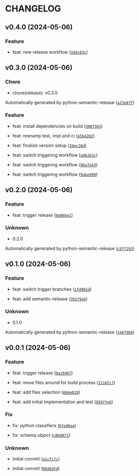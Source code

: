 # CHANGELOG



## v0.4.0 (2024-05-06)

### Feature

* feat: new release workflow ([`3d4c03c`](https://github.com/jonaslagoni/asyncapi-python-parser/commit/3d4c03cc6f38d82ed7b2236029ca15775154a0b0))


## v0.3.0 (2024-05-06)

### Chore

* chore(release): v0.3.0

Automatically generated by python-semantic-release ([`a23e87f`](https://github.com/jonaslagoni/asyncapi-python-parser/commit/a23e87faae14504c1fb9c3c339fbf07b7f232e20))

### Feature

* feat: install dependencies on build ([`3007563`](https://github.com/jonaslagoni/asyncapi-python-parser/commit/30075637dfd192e8f60911aba0bc55db55961995))

* feat: rewramp test, impl and ci ([`a5b4202`](https://github.com/jonaslagoni/asyncapi-python-parser/commit/a5b42028293599d73fb370f1daa5b9ab23843e50))

* feat: finalize version setup ([`3dec26d`](https://github.com/jonaslagoni/asyncapi-python-parser/commit/3dec26d941141fa3d4a36cd13dd753bd954ffa7f))

* feat: switch triggering workflow ([`a0b2b3c`](https://github.com/jonaslagoni/asyncapi-python-parser/commit/a0b2b3cd17cf4b69fe0d4765f3acd481b0b8f2a5))

* feat: switch triggering workflow ([`9ba7e43`](https://github.com/jonaslagoni/asyncapi-python-parser/commit/9ba7e43d4c407b9b42756e4b9ba0f4e6c0c78058))

* feat: switch triggering workflow ([`9abe999`](https://github.com/jonaslagoni/asyncapi-python-parser/commit/9abe99970f5694f066963ea5c2b6a358b99e5b76))


## v0.2.0 (2024-05-06)

### Feature

* feat: trigger release ([`0e06b41`](https://github.com/jonaslagoni/asyncapi-python-parser/commit/0e06b4168050c794a1c0493b98e501544283e38f))

### Unknown

* 0.2.0

Automatically generated by python-semantic-release ([`c5ff293`](https://github.com/jonaslagoni/asyncapi-python-parser/commit/c5ff29338023556cc5376dbe9e5e254688903eb6))


## v0.1.0 (2024-05-06)

### Feature

* feat: switch trigger branches ([`1fd901d`](https://github.com/jonaslagoni/asyncapi-python-parser/commit/1fd901db37df48ef237366add6fbd493176b9b44))

* feat: add semantic-release ([`391f9a5`](https://github.com/jonaslagoni/asyncapi-python-parser/commit/391f9a562c3b4a5845d47bbe4f08be2371592026))

### Unknown

* 0.1.0

Automatically generated by python-semantic-release ([`346f969`](https://github.com/jonaslagoni/asyncapi-python-parser/commit/346f9693a8fb09a21a782fc215ba8efe14a52f2f))


## v0.0.1 (2024-05-06)

### Feature

* feat: trigger release ([`9a19d67`](https://github.com/jonaslagoni/asyncapi-python-parser/commit/9a19d67e1c804b782c7337095dfd5f5148d85f88))

* feat: move files around for build process ([`1216fc7`](https://github.com/jonaslagoni/asyncapi-python-parser/commit/1216fc75c3fce3159e6bff773d974e83485a48d9))

* feat: add files selection ([`6b6e028`](https://github.com/jonaslagoni/asyncapi-python-parser/commit/6b6e028538ccb2459f28d35841ee93df5642708f))

* feat: add initial implementation and test ([`9597fe6`](https://github.com/jonaslagoni/asyncapi-python-parser/commit/9597fe6feaeaf9122fde718a7e2c4c4ebc749f1b))

### Fix

* fix: python classifiers ([`6fe86ee`](https://github.com/jonaslagoni/asyncapi-python-parser/commit/6fe86eed78584fb9c2902772262be8da7b2d9ad2))

* fix: schema object ([`c0b9071`](https://github.com/jonaslagoni/asyncapi-python-parser/commit/c0b907180bea62371dd3136f7b511658aa7f6255))

### Unknown

* Initial commit ([`a1cfc7c`](https://github.com/jonaslagoni/asyncapi-python-parser/commit/a1cfc7cb054d6986e71e31810648afe258d4f821))

* Initial commit ([`08d6dfd`](https://github.com/jonaslagoni/asyncapi-python-parser/commit/08d6dfd218438a5f86dbc453be7bdd9d2ec79910))
